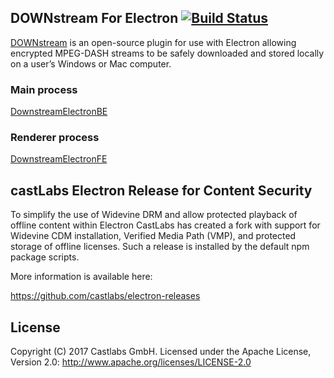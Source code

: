 ## DOWNstream For Electron [![Build Status](https://travis-ci.org/castlabs/downstream_electron.svg?branch=master)](https://travis-ci.org/castlabs/downstream_electron)
 
[DOWNstream](https://github.com/castlabs/downstream_electron) is an open-source plugin for use with Electron allowing encrypted MPEG-DASH streams to be safely downloaded and stored locally on a user’s Windows or Mac computer.

### Main process
  [DownstreamElectronBE](DownstreamElectronBE.html) 

### Renderer process
  [DownstreamElectronFE](DownstreamElectronFE.html) 


## castLabs Electron Release for Content Security

To simplify the use of Widevine DRM and allow protected playback of offline content within Electron CastLabs has created a fork with support for Widevine CDM installation, Verified Media Path (VMP), and protected storage of offline licenses. 
Such a release is installed by the default npm package scripts.

More information is available here:

https://github.com/castlabs/electron-releases


## License
Copyright (C) 2017 Castlabs GmbH.
Licensed under the Apache License, Version 2.0: http://www.apache.org/licenses/LICENSE-2.0
